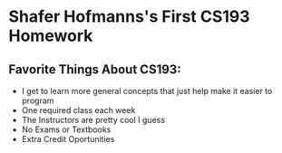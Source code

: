 # Shafer Hofmanns's First CS193 Homework

## Favorite Things About CS193:

- I get to learn more general concepts that just help make it easier to program
- One required class each week
- The Instructors are pretty cool I guess
- No Exams or Textbooks
- Extra Credit Oportunities
